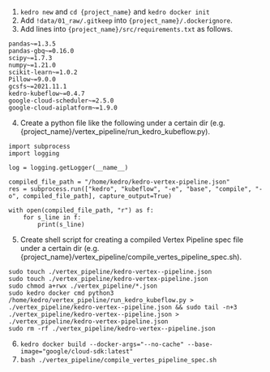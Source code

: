 1. `kedro new` and `cd {project_name}` and `kedro docker init`
2. Add `!data/01_raw/.gitkeep` into `{project_name}/.dockerignore`.
3. Add lines into `{project_name}/src/requirements.txt` as follows.
```
pandas~=1.3.5
pandas-gbq~=0.16.0
scipy~=1.7.3
numpy~=1.21.0
scikit-learn~=1.0.2
Pillow~=9.0.0
gcsfs~=2021.11.1
kedro-kubeflow~=0.4.7
google-cloud-scheduler~=2.5.0
google-cloud-aiplatform~=1.9.0
```

4. Create a python file like the following under a certain dir (e.g. {project_name}/vertex_pipeline/run_kedro_kubeflow.py).
```
import subprocess
import logging

log = logging.getLogger(__name__)

compiled_file_path = "/home/kedro/kedro-vertex-pipeline.json"
res = subprocess.run(["kedro", "kubeflow", "-e", "base", "compile", "-o", compiled_file_path], capture_output=True)

with open(compiled_file_path, "r") as f:
    for s_line in f:
        print(s_line)
```

5. Create shell script for creating a compiled Vertex Pipeline spec file under a certain dir (e.g. {project_name}/vertex_pipeline/compile_vertes_pipeline_spec.sh).
```
sudo touch ./vertex_pipeline/kedro-vertex--pipeline.json
sudo touch ./vertex_pipeline/kedro-vertex-pipeline.json
sudo chmod a+rwx ./vertex_pipeline/*.json
sudo kedro docker cmd python3 /home/kedro/vertex_pipeline/run_kedro_kubeflow.py > ./vertex_pipeline/kedro-vertex--pipeline.json && sudo tail -n+3 ./vertex_pipeline/kedro-vertex--pipeline.json > ./vertex_pipeline/kedro-vertex-pipeline.json
sudo rm -rf ./vertex_pipeline/kedro-vertex--pipeline.json
```

6. `kedro docker build --docker-args="--no-cache" --base-image="google/cloud-sdk:latest"`
7. `bash ./vertex_pipeline/compile_vertes_pipeline_spec.sh`